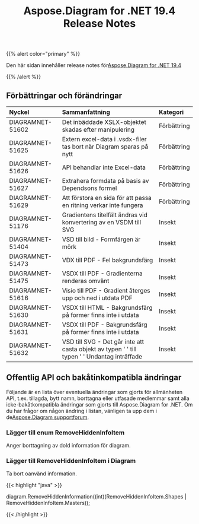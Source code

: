 ﻿---
title: Aspose.Diagram for .NET 19.4 Release Notes
type: docs
weight: 90
url: /sv/net/aspose-diagram-for-net-19-4-release-notes/
---
{{% alert color="primary" %}} 

Den här sidan innehåller release notes för[Aspose.Diagram for .NET 19.4](https://www.nuget.org/packages/Aspose.Diagram/19.4.0)

{{% /alert %}} 
## **Förbättringar och förändringar**

|**Nyckel**|**Sammanfattning**|**Kategori**|
|:- |:- |:- |
|DIAGRAMNET-51602|Det inbäddade XSLX-objektet skadas efter manipulering|Förbättring|
|DIAGRAMNET-51625|Extern excel-data i .vsdx-filer tas bort när Diagram sparas på nytt|Förbättring|
|DIAGRAMNET-51626|API behandlar inte Excel-data|Förbättring|
|DIAGRAMNET-51627|Extrahera formdata på basis av Dependsons formel|Förbättring|
|DIAGRAMNET-51629|Att förstora en sida för att passa en ritning verkar inte fungera|Förbättring|
|DIAGRAMNET-51176|Gradientens titelfält ändras vid konvertering av en VSDM till SVG|Insekt|
|DIAGRAMNET-51404|VSD till bild - Formfärgen är mörk|Insekt|
|DIAGRAMNET-51473|VDX till PDF - Fel bakgrundsfärg|Insekt|
|DIAGRAMNET-51475|VSDX till PDF - Gradienterna renderas omvänt|Insekt|
|DIAGRAMNET-51616|Visio till PDF - Gradient återges upp och ned i utdata PDF|Insekt|
|DIAGRAMNET-51630|VSDX till HTML - Bakgrundsfärg på former finns inte i utdata|Insekt|
|DIAGRAMNET-51631|VSDX till PDF - Bakgrundsfärg på former finns inte i utdata|Insekt|
|DIAGRAMNET-51632|VSD till SVG - Det går inte att casta objekt av typen ' ' till typen ' ' Undantag inträffade|Insekt|

## **Offentlig API och bakåtinkompatibla ändringar**
Följande är en lista över eventuella ändringar som gjorts för allmänheten API, t.ex. tillagda, bytt namn, borttagna eller utfasade medlemmar samt alla icke-bakåtkompatibla ändringar som gjorts till Aspose.Diagram for .NET. Om du har frågor om någon ändring i listan, vänligen ta upp dem i de[Aspose.Diagram supportforum](https://forum.aspose.com/c/diagram/17).
### **Lägger till enum RemoveHiddenInfoItem**
Anger borttagning av dold information för diagram.
### **Lägger till RemoveHiddenInfoItem i Diagram**
Ta bort oanvänd information.

{{< highlight "java" >}}

diagram.RemoveHiddenInformation((int)(RemoveHiddenInfoItem.Shapes | RemoveHiddenInfoItem.Masters));

{{< /highlight >}}
